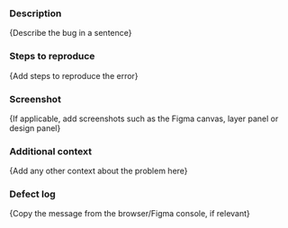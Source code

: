 ### Description

{Describe the bug in a sentence}

### Steps to reproduce

{Add steps to reproduce the error}

### Screenshot

{If applicable, add screenshots such as the Figma canvas, layer panel or design panel}

### Additional context

{Add any other context about the problem here}

### Defect log

{Copy the message from the browser/Figma console, if relevant}
